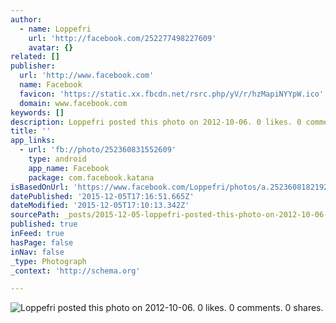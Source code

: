 ```yaml
---
author:
  - name: Loppefri
    url: 'http://facebook.com/252277498227609'
    avatar: {}
related: []
publisher:
  url: 'http://www.facebook.com'
  name: Facebook
  favicon: 'https://static.xx.fbcdn.net/rsrc.php/yV/r/hzMapiNYYpW.ico'
  domain: www.facebook.com
keywords: []
description: Loppefri posted this photo on 2012-10-06. 0 likes. 0 comments. 0 shares.
title: ''
app_links:
  - url: 'fb://photo/252360831552609'
    type: android
    app_name: Facebook
    package: com.facebook.katana
isBasedOnUrl: 'https://www.facebook.com/Loppefri/photos/a.252360818219277.55451.252277498227609/252360831552609/?type=3'
datePublished: '2015-12-05T17:16:51.665Z'
dateModified: '2015-12-05T17:10:13.342Z'
sourcePath: _posts/2015-12-05-loppefri-posted-this-photo-on-2012-10-06-0-likes-0-comment.md
published: true
inFeed: true
hasPage: false
inNav: false
_type: Photograph
_context: 'http://schema.org'

---
```

![Loppefri posted this photo on 2012-10-06&period; 0 likes&period; 0 comments&period; 0 shares&period;](https://scontent.xx.fbcdn.net/hphotos-xap1/t31.0-8/s720x720/175704_252360831552609_989268685_o.jpg)